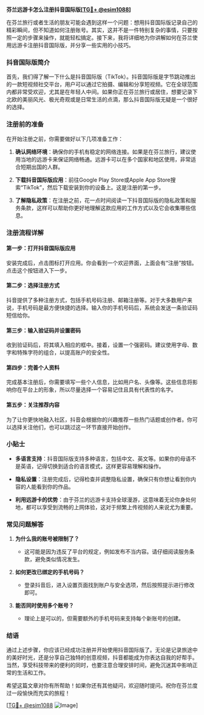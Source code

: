 **芬兰远游卡怎么注册抖音国际版[[TG💪+ @esim1088](https://t.me/s/esim1088)]**

在芬兰旅行或者生活的朋友可能会遇到这样一个问题：想用抖音国际版记录自己的精彩瞬间，但不知道如何注册账号。其实，这并不是一件特别复杂的事情，只要按照一定的步骤来操作，就能轻松搞定。接下来，我将详细地为你讲解如何在芬兰使用远游卡注册抖音国际版，并分享一些实用的小技巧。

### 抖音国际版简介

首先，我们得了解一下什么是抖音国际版（TikTok）。抖音国际版是字节跳动推出的一款短视频社交平台，用户可以通过它拍摄、编辑和分享短视频。它在全球范围内都非常受欢迎，尤其是在年轻人中间。如果你正在芬兰旅行或居住，想要记录下北欧的美丽风光、极光奇观或是日常生活的点滴，那么抖音国际版无疑是一个很好的选择。

### 注册前的准备

在开始注册之前，你需要做好以下几项准备工作：

1. **确认网络环境**：确保你的手机有稳定的网络连接。如果是在芬兰旅行，建议使用当地的远游卡来保证网络畅通。远游卡可以在多个国家和地区使用，非常适合短期出国的人群。
   
2. **下载抖音国际版应用**：前往Google Play Store或Apple App Store搜索“TikTok”，然后下载安装到你的设备上。这是注册的第一步。

3. **了解隐私政策**：在注册之前，花一点时间阅读一下抖音国际版的隐私政策和服务条款，这样可以帮助你更好地理解这款应用的工作方式以及它会收集哪些信息。

### 注册流程详解

#### 第一步：打开抖音国际版应用

安装完成后，点击图标打开应用。你会看到一个欢迎界面，上面会有“注册”按钮。点击这个按钮进入下一步。

#### 第二步：选择注册方式

抖音提供了多种注册方式，包括手机号码注册、邮箱注册等。对于大多数用户来说，手机号码是最方便快捷的选择。输入你的手机号码后，系统会发送一条验证码短信给你。

#### 第三步：输入验证码并设置密码

收到验证码后，将其填入相应的框中。接着，设置一个强密码。建议使用字母、数字和特殊字符的组合，以提高账户的安全性。

#### 第四步：完善个人资料

完成基本注册后，你需要填写一些个人信息，比如用户名、头像等。这些信息将影响你在平台上的形象，所以尽量选择一个容易记住且具有代表性的名字。

#### 第五步：关注推荐内容

为了让你更快地融入社区，抖音会根据你的兴趣推荐一些热门话题或创作者。你可以选择关注他们，也可以跳过这一环节直接开始创作。

### 小贴士

- **多语言支持**：抖音国际版支持多种语言，包括中文、英文等。如果你的母语不是英语，记得切换到适合的语言模式，这样更容易理解和操作。
  
- **隐私设置**：注册完成后，记得检查并调整隐私设置，确保只有你想让看到你内容的人能看到你的作品。

- **利用远游卡的优势**：由于芬兰的远游卡支持全球漫游，这意味着无论你身处何地，都可以享受到流畅的上网体验，这对于频繁上传视频的人来说尤为重要。

### 常见问题解答

1. **为什么我的账号被限制了？**
   - 这可能是因为违反了平台的规定，例如发布不当内容。请仔细阅读服务条款，避免类似情况发生。

2. **如何更改已绑定的手机号码？**
   - 登录抖音后，进入设置页面找到账户与安全选项，然后按照提示进行修改即可。

3. **能否同时使用多个账号？**
   - 理论上是可以的，但需要额外的手机号码来支持每个新账号的创建。

### 结语

通过上述步骤，你应该已经成功注册并开始使用抖音国际版了。无论是记录旅途中的美好时光，还是分享自己独特的创意视频，抖音都能成为你表达自我的好帮手。当然，享受科技带来的便利的同时，也要注意合理安排时间，避免沉迷其中影响正常的生活和工作。

希望这篇文章对你有所帮助！如果你还有其他疑问，欢迎随时提问。祝你在芬兰度过一段愉快而充实的旅程！

[[TG💪+ @esim1088](https://t.me/s/esim1088) ![Image](https://i.postimg.cc/4NQfJmqS/Snipaste-2025-05-13-00-14-12.png)]